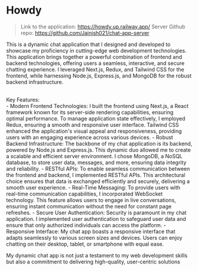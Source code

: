# Howdy
> Link to the application: https://howdy.up.railway.app/
> Server Github repo: https://github.com/Jainish021/chat-app-server

This is a dynamic chat application that I designed and developed to showcase my proficiency in cutting-edge web development technologies. This application brings together a powerful combination of frontend and backend technologies, offering users a seamless, interactive, and secure chatting experience. I leveraged Next.js, Redux, and Tailwind CSS for the frontend, while harnessing Node.js, Express.js, and MongoDB for the robust backend infrastructure.

<br>
Key Features:

<br>
- Modern Frontend Technologies: I built the frontend using Next.js, a React framework known for its server-side rendering capabilities, ensuring optimal performance. To manage application state effectively, I employed Redux, ensuring a smooth and responsive user interface. Tailwind CSS enhanced the application's visual appeal and responsiveness, providing users with an engaging experience across various devices.
- Robust Backend Infrastructure: The backbone of my chat application is its backend, powered by Node.js and Express.js. This dynamic duo allowed me to create a scalable and efficient server environment. I chose MongoDB, a NoSQL database, to store user data, messages, and more, ensuring data integrity and reliability.
- RESTful APIs: To enable seamless communication between the frontend and backend, I implemented RESTful APIs. This architectural choice ensures that data is exchanged efficiently and securely, delivering a smooth user experience.
- Real-Time Messaging: To provide users with real-time communication capabilities, I incorporated WebSocket technology. This feature allows users to engage in live conversations, ensuring instant communication without the need for constant page refreshes.
- Secure User Authentication: Security is paramount in my chat application. I implemented user authentication to safeguard user data and ensure that only authorized individuals can access the platform.
- Responsive Interface: My chat app boasts a responsive interface that adapts seamlessly to various screen sizes and devices. Users can enjoy chatting on their desktop, tablet, or smartphone with equal ease.

My dynamic chat app is not just a testament to my web development skills but also a commitment to delivering high-quality, user-centric solutions